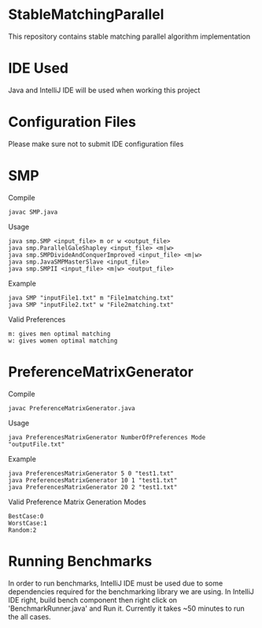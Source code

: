 # StableMatchingParallel
This repository contains stable matching parallel algorithm implementation

# IDE Used
Java and IntelliJ IDE will be used when working this project

# Configuration Files
Please make sure not to submit IDE configuration files

# SMP
Compile
```
javac SMP.java
```


Usage
```
java smp.SMP <input_file> m or w <output_file>
java smp.ParallelGaleShapley <input_file> <m|w>
java smp.SMPDivideAndConquerImproved <input_file> <m|w>
java smp.JavaSMPMasterSlave <input_file>
java smp.SMPII <input_file> <m|w> <output_file>
```

Example
```
java SMP "inputFile1.txt" m "File1matching.txt"
java SMP "inputFile2.txt" w "File2matching.txt"
```

Valid Preferences
```
m: gives men optimal matching
w: gives women optimal matching
```

# PreferenceMatrixGenerator
Compile
```
javac PreferenceMatrixGenerator.java
```


Usage
```
java PreferencesMatrixGenerator NumberOfPreferences Mode "outputFile.txt"
```

Example
```
java PreferencesMatrixGenerator 5 0 "test1.txt"
java PreferencesMatrixGenerator 10 1 "test1.txt"
java PreferencesMatrixGenerator 20 2 "test1.txt"
```

Valid Preference Matrix Generation Modes
```
BestCase:0
WorstCase:1
Random:2
```

# Running Benchmarks
In order to run benchmarks, IntelliJ IDE must be used due to some dependencies required for the benchmarking library we are using. In IntelliJ IDE right, build bench component then right click on 'BenchmarkRunner.java' and Run it. Currently it takes ~50 minutes to run the all cases.
